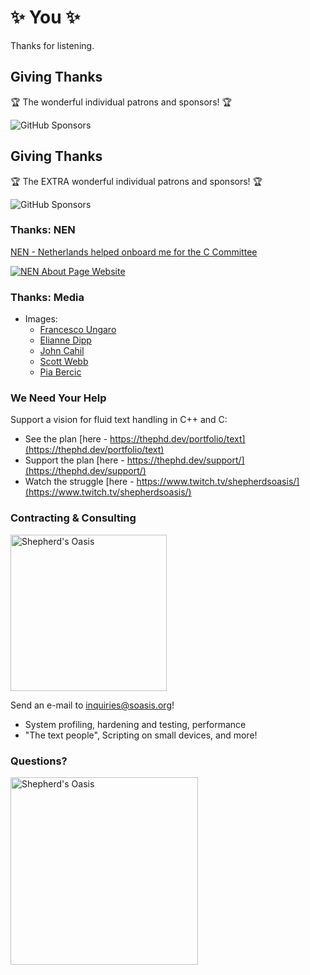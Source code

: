 # ✨ You ✨

Thanks for listening.




## Giving Thanks

🏆 The wonderful individual patrons and sponsors! 🏆

<img src="resources/Sponsors-Old.png" alt="GitHub Sponsors"/>


## Giving Thanks

🏆 The EXTRA wonderful individual patrons and sponsors! 🏆

<img src="resources/Sponsors.png" alt="GitHub Sponsors"/>


### Thanks: NEN

[NEN - Netherlands helped onboard me for the C Committee](https://www.nen.nl/About-NEN.htm)

[![NEN About Page Website](resources/NEN.png)](https://www.nen.nl/About-NEN.htm)


### Thanks: Media

- Images:
  - [Francesco Ungaro](https://www.instagram.com/_francesco_ungaro_)
  - [Elianne Dipp](https://www.instagram.com/eliannedipp)
  - [John Cahil](https://instagram.com/cahilrom)
  - [Scott Webb](https://instagram.com/scottwebb)
  - [Pia Bercic](https://instagram.com/pspov)


### We Need Your Help

Support a vision for fluid text handling in C++ and C:

- See the plan [here - https://thephd.dev/portfolio/text](https://thephd.dev/portfolio/text)
- Support the plan [here - https://thephd.dev/support/](https://thephd.dev/support/)
- Watch the struggle [here -  https://www.twitch.tv/shepherdsoasis/](https://www.twitch.tv/shepherdsoasis/)


### Contracting & Consulting

<img src="resources/soasis.png" alt="Shepherd's Oasis" width="250px" height="250px" style="border: 0; background: none; box-shadow : none;"/>
<br/>

Send an e-mail to [inquiries@soasis.org](mailto:inquiries@soasis.org)!

- System profiling, hardening and testing, performance
- "The text people", Scripting on small devices, and more!


### Questions?

<img src="resources/soasis.png" alt="Shepherd's Oasis" width="300px" height="300px" style="border: 0; background: none; box-shadow : none;"/>
<br/>
